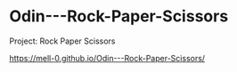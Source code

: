 # Odin---Rock-Paper-Scissors
Project: Rock Paper Scissors

https://mell-0.github.io/Odin---Rock-Paper-Scissors/
